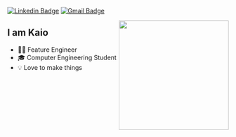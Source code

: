 [![Linkedin Badge](https://img.shields.io/badge/-LinkedIn-6633cc?style=flat-square&logo=Linkedin&logoColor=white&link=https://www.linkedin.com/in/kaiosod/)]([https://www.linkedin.com/in/fernanda-kipper-5958a61a9/](https://www.linkedin.com/in/kaiosod/))
[![Gmail Badge](https://img.shields.io/badge/-kaio.sodc@gmail.com-6633cc?style=flat-square&logo=Gmail&logoColor=white&link=mailto:kaio.sodc@gmail.com)](mailto:kaio.sodc@gmail.com)

<img align = "right" width='250' src="https://github-readme-stats.vercel.app/api/top-langs/?username=kaiosod&theme=dracula" />

## I am Kaio

- 👩‍💻 Feature Engineer 
- 🎓 Computer Engineering Student
- 💡 Love to make things





